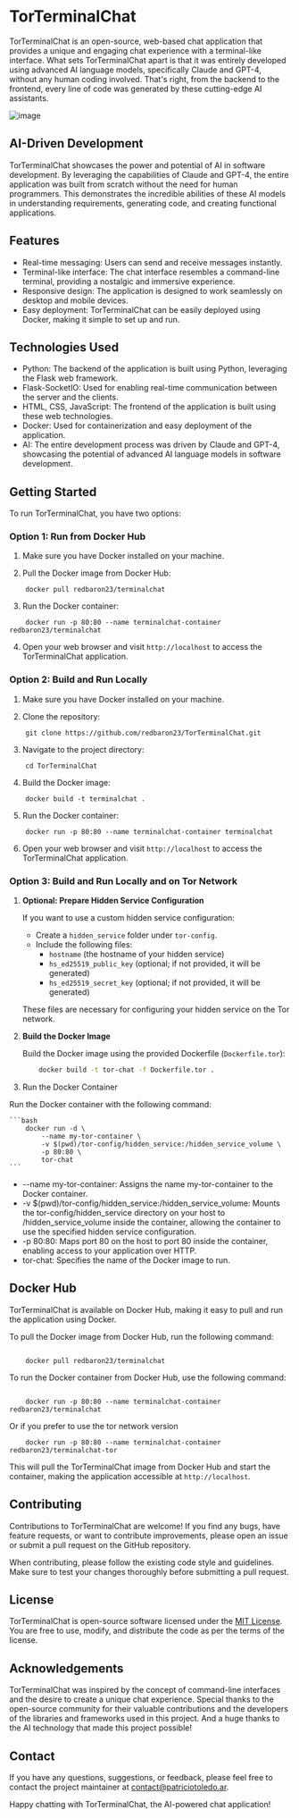 # TorTerminalChat

TorTerminalChat is an open-source, web-based chat application that provides a unique and engaging chat experience with a terminal-like interface. What sets TorTerminalChat apart is that it was entirely developed using advanced AI language models, specifically Claude and GPT-4, without any human coding involved. That's right, from the backend to the frontend, every line of code was generated by these cutting-edge AI assistants.

![image](https://github.com/redBaron23/TorTerminalChat/assets/23110463/ee10f956-f847-46ad-9a2c-8c7899417d1c)

## AI-Driven Development

TorTerminalChat showcases the power and potential of AI in software development. By leveraging the capabilities of Claude and GPT-4, the entire application was built from scratch without the need for human programmers. This demonstrates the incredible abilities of these AI models in understanding requirements, generating code, and creating functional applications.

## Features

- Real-time messaging: Users can send and receive messages instantly.
- Terminal-like interface: The chat interface resembles a command-line terminal, providing a nostalgic and immersive experience.
- Responsive design: The application is designed to work seamlessly on desktop and mobile devices.
- Easy deployment: TorTerminalChat can be easily deployed using Docker, making it simple to set up and run.

## Technologies Used

- Python: The backend of the application is built using Python, leveraging the Flask web framework.
- Flask-SocketIO: Used for enabling real-time communication between the server and the clients.
- HTML, CSS, JavaScript: The frontend of the application is built using these web technologies.
- Docker: Used for containerization and easy deployment of the application.
- AI: The entire development process was driven by Claude and GPT-4, showcasing the potential of advanced AI language models in software development.

## Getting Started

To run TorTerminalChat, you have two options:

### Option 1: Run from Docker Hub

1. Make sure you have Docker installed on your machine.

2. Pull the Docker image from Docker Hub:

```
    docker pull redbaron23/terminalchat
```

3. Run the Docker container:

```
    docker run -p 80:80 --name terminalchat-container redbaron23/terminalchat
```

4. Open your web browser and visit `http://localhost` to access the TorTerminalChat application.

### Option 2: Build and Run Locally

1. Make sure you have Docker installed on your machine.

2. Clone the repository:

```
    git clone https://github.com/redbaron23/TorTerminalChat.git
```

3. Navigate to the project directory:

```
    cd TorTerminalChat
```

4. Build the Docker image:

```
    docker build -t terminalchat .
```

5. Run the Docker container:

```
    docker run -p 80:80 --name terminalchat-container terminalchat
```

6. Open your web browser and visit `http://localhost` to access the TorTerminalChat application.

### Option 3: Build and Run Locally and on Tor Network

1. **Optional: Prepare Hidden Service Configuration**

   If you want to use a custom hidden service configuration:

   - Create a `hidden_service` folder under `tor-config`.
   - Include the following files:
     - `hostname` (the hostname of your hidden service)
     - `hs_ed25519_public_key` (optional; if not provided, it will be generated)
     - `hs_ed25519_secret_key` (optional; if not provided, it will be generated)

   These files are necessary for configuring your hidden service on the Tor network.

2. **Build the Docker Image**

   Build the Docker image using the provided Dockerfile (`Dockerfile.tor`):

   ```bash
       docker build -t tor-chat -f Dockerfile.tor .
   ```

3. Run the Docker Container

Run the Docker container with the following command:

    ```bash
        docker run -d \
            --name my-tor-container \
            -v $(pwd)/tor-config/hidden_service:/hidden_service_volume \
            -p 80:80 \
            tor-chat
    ```

- --name my-tor-container: Assigns the name my-tor-container to the Docker container.
- -v $(pwd)/tor-config/hidden_service:/hidden_service_volume: Mounts the tor-config/hidden_service directory on your host to /hidden_service_volume inside the container, allowing the container to use the specified hidden service configuration.
- -p 80:80: Maps port 80 on the host to port 80 inside the container, enabling access to your application over HTTP.
- tor-chat: Specifies the name of the Docker image to run.

## Docker Hub

TorTerminalChat is available on Docker Hub, making it easy to pull and run the application using Docker.

To pull the Docker image from Docker Hub, run the following command:

```

    docker pull redbaron23/terminalchat

```

To run the Docker container from Docker Hub, use the following command:

```

    docker run -p 80:80 --name terminalchat-container redbaron23/terminalchat

```

Or if you prefer to use the tor network version

```
    docker run -p 80:80 --name terminalchat-container redbaron23/terminalchat-tor
```

This will pull the TorTerminalChat image from Docker Hub and start the container, making the application accessible at `http://localhost`.

## Contributing

Contributions to TorTerminalChat are welcome! If you find any bugs, have feature requests, or want to contribute improvements, please open an issue or submit a pull request on the GitHub repository.

When contributing, please follow the existing code style and guidelines. Make sure to test your changes thoroughly before submitting a pull request.

## License

TorTerminalChat is open-source software licensed under the [MIT License](https://opensource.org/licenses/MIT). You are free to use, modify, and distribute the code as per the terms of the license.

## Acknowledgements

TorTerminalChat was inspired by the concept of command-line interfaces and the desire to create a unique chat experience. Special thanks to the open-source community for their valuable contributions and the developers of the libraries and frameworks used in this project. And a huge thanks to the AI technology that made this project possible!

## Contact

If you have any questions, suggestions, or feedback, please feel free to contact the project maintainer at contact@patriciotoledo.ar.

Happy chatting with TorTerminalChat, the AI-powered chat application!
